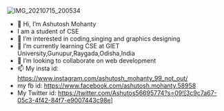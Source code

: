 ![IMG_20210715_200534](https://user-images.githubusercontent.com/75971776/125806547-f2e8299b-9165-4ac9-82ca-d2ffb28dfa72.jpg)
- 👋 Hi, I’m Ashutosh Mohanty
- I am a student of CSE
- 👀 I’m interested in coding,singing and graphics designing
- 🌱 I’m currently learning CSE at GIET University,Gunupur,Raygada,Odisha,India
- 💞️ I’m looking to collaborate on web development
- 📫 My insta id: https://www.instagram.com/ashutosh_mohanty_99_not_out/
- my fb id: https://www.facebook.com/ashutosh.mohanty.58958
- My Twitter id: https://twitter.com/Ashutos56695774?s=09![3c9c7a67-05c3-4f42-84f7-e9007443c98e]


<!---
Ashutosh102/Ashutosh102 is a ✨ special ✨ repository because its `README.md` (this file) appears on your GitHub profile.
You can click the Preview link to take a look at your changes.
--->
